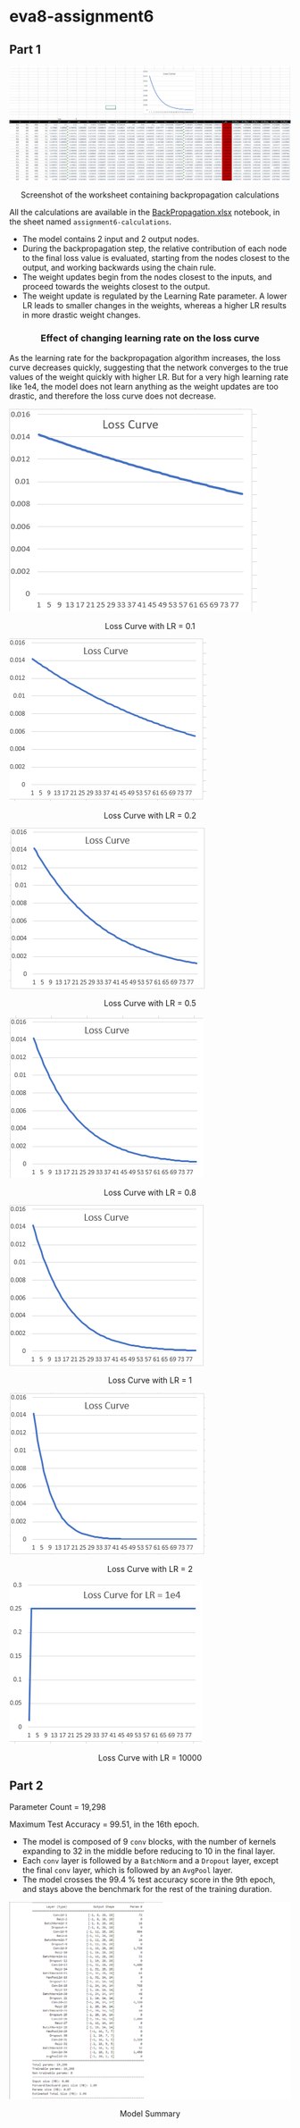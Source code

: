 # eva8-assignment6

<h2 align = 'left'> Part 1 </h2>

![](/assets/backprop-calculations.png) 
<center> Screenshot of the worksheet containing backpropagation calculations</center>

All the calculations are available in the [BackPropagation.xlsx](BackPropagation.xlsx) notebook, in the sheet named ```assignment6-calculations```. 

- The model contains 2 input and 2 output nodes. 
- During the backpropagation step, the relative contribution of each node to the final loss value is evaluated, starting from the nodes closest to the output, and working backwards using the chain rule. 
- The weight updates begin from the nodes closest to the inputs, and proceed towards the weights closest to the output. 
- The weight update is regulated by the Learning Rate parameter. A lower LR leads to smaller changes in the weights, whereas a higher LR results in more drastic weight changes.



<h3 align = 'center'> Effect of changing learning rate on the loss curve</h3>

As the learning rate for the backpropagation algorithm increases, the loss curve decreases quickly, suggesting that the network converges to the true values of the weight quickly with higher LR. But for a very high learning rate like 1e4, the model does not learn anything as the weight updates are too drastic, and therefore the loss curve does not decrease. 


![](/assets/eta0.1.png) 
<center> Loss Curve with LR = 0.1</center>

![](/assets/eta0.2.png) 
<center> Loss Curve with LR = 0.2</center>

![](/assets/eta0.5.png) 
<center> Loss Curve with LR = 0.5</center>

![](/assets/eta0.8.png) 
<center> Loss Curve with LR = 0.8</center>

![](/assets/eta1.png) 
<center> Loss Curve with LR = 1</center>

![](/assets/eta2.png) 
<center> Loss Curve with LR = 2</center>

![](/assets/eta1e4.png) 
<center> Loss Curve with LR = 10000</center>


<h2 align = 'left'> Part 2 </h2>

Parameter Count = 19,298 

Maximum Test Accuracy = 99.51, in the 16th epoch. 

- The model is composed of 9 ```conv``` blocks, with the number of kernels expanding to 32 in the middle before reducing to 10 in the final layer. 
- Each ```conv``` layer is followed by a ```BatchNorm``` and a ```Dropout``` layer,  except the final ```conv``` layer, which is followed by an ```AvgPool``` layer.
-  The model crosses the 99.4 % test accuracy score in the 9th epoch, and stays above the benchmark for the rest of the training duration. 

![](/assets/model_summary.png) 
<center> Model Summary</center>
